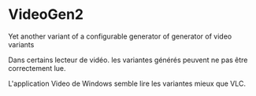 # VideoGen2
Yet another variant of a configurable generator of generator of video variants

Dans certains lecteur de vidéo. les variantes générés peuvent ne pas être correctement lue.

L'application Video de Windows semble lire les variantes mieux que VLC.
